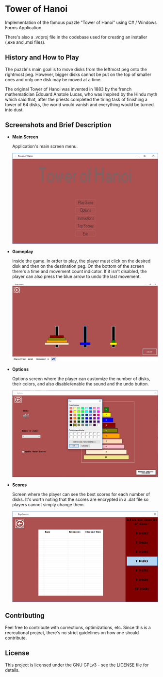 # Tower of Hanoi

Implementation of the famous puzzle "Tower of Hanoi" using C# / Windows Forms Application.

There's also a .vdproj file in the codebase used for creating an installer (.exe and .msi files).

## History and How to Play

The puzzle's main goal is to move disks from the leftmost peg onto the rightmost peg.
However, bigger disks cannot be put on the top of smaller ones and only one disk may be moved at a time.

The original Tower of Hanoi was invented in 1883 by the french mathematician Édouard Anatole Lucas, who was inspired by the Hindu myth which said that, after the priests completed the tiring task of finishing a tower of 64 disks, the world would vanish and everything would be turned into dust.

## Screenshots and Brief Description

- **Main Screen**

  Application's main screen menu.
  
  ![Tower of Hanoi - Main Screen](/Screenshots/main-screen.png)
  
- **Gameplay**

  Inside the game. In order to play, the player must click on the desired disk and then on the destination peg. On the bottom of the screen there's a time and movement count indicator. If it isn't disabled, the player can also press the blue arrow to undo the last movement.
  
  ![Tower of Hanoi - Gameplay](/Screenshots/game.png)
  
- **Options**

  Options screen where the player can customize the number of disks, their colors, and also disable/enable the sound and the undo button.
  
  ![Tower of Hanoi - Options](/Screenshots/options-disk-color.png)
  
- **Scores**

  Screen where the player can see the best scores for each number of disks. 
  It's worth noting that the scores are encrypted in a .dat file so players cannot simply change them.
  
  ![Tower of Hanoi - Scores](/Screenshots/scores.png)

## Contributing

Feel free to contribute with corrections, optimizations, etc. Since this is a recreational project, there's no strict guidelines on how one should contribute. 

## License

This project is licensed under the GNU GPLv3 - see the [LICENSE](LICENSE) file for details.
